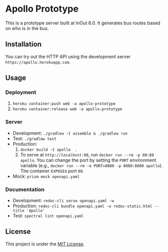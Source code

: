 # Apollo Prototype

This is a prototype server built at InOut 6.0. It generates bus routes based on who is in the bus.

## Installation

You can try out the HTTP API using the development server `https://apollo.herokuapp.com`.

## Usage

### Deployment

1. `heroku container:push web -a apollo-prototype`
1. `heroku container:release web -a apollo-prototype`

### Server

- Development: `./gradlew -t assemble & ./gradlew run`
- Test: `./gradlew test`
- Production: 
    1. `docker build -t apollo  .`
    1. To serve at `http://localhost:80`, run `docker run --rm -p 80:80 apollo`. You can change the port by setting the `PORT` environment variable (e.g., `docker run --rm -e PORT=8080 -p 8080:8080 apollo`). The container `EXPOSE`s port `80`.
- Mock: `prism mock openapi.yaml`
  
### Documentation  
    
- Development: `redoc-cli serve openapi.yaml -w`
- Production: `redoc-cli bundle openapi.yaml -o redoc-static.html --title 'Apollo'`
- Test: `spectral lint openapi.yaml`

## License

This project is under the [MIT License](LICENSE).